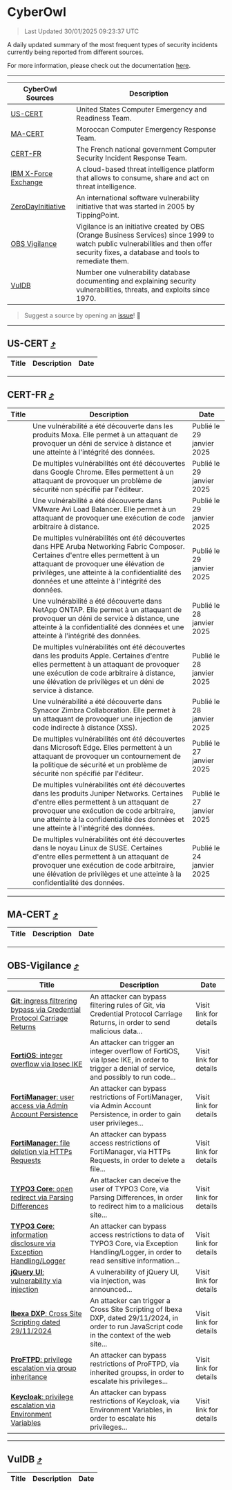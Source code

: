 
 <div id='top'></div>

# CyberOwl

 > Last Updated 30/01/2025 09:23:37 UTC
 
 A daily updated summary of the most frequent types of security incidents currently being reported from different sources.
 
 For more information, please check out the documentation [here](./docs/README.md).
 
 ---
 |CyberOwl Sources|Description|
 |---|---|
 |[US-CERT](#us-cert-arrow_heading_up)|United States Computer Emergency and Readiness Team.|
 |[MA-CERT](#ma-cert-arrow_heading_up)|Moroccan Computer Emergency Response Team.|
 |[CERT-FR](#cert-fr-arrow_heading_up)|The French national government Computer Security Incident Response Team.|
 |[IBM X-Force Exchange](#ibmcloud-arrow_heading_up)|A cloud-based threat intelligence platform that allows to consume, share and act on threat intelligence.|
 |[ZeroDayInitiative](#zerodayinitiative-arrow_heading_up)|An international software vulnerability initiative that was started in 2005 by TippingPoint.|
 |[OBS Vigilance](#obs-vigilance-arrow_heading_up)|Vigilance is an initiative created by OBS (Orange Business Services) since 1999 to watch public vulnerabilities and then offer security fixes, a database and tools to remediate them.|
 |[VulDB](#vuldb-arrow_heading_up)|Number one vulnerability database documenting and explaining security vulnerabilities, threats, and exploits since 1970.|
 
 > Suggest a source by opening an [issue](https://github.com/karimhabush/cyberowl/issues)! :raised_hands:
 ---

## US-CERT [:arrow_heading_up:](#cyberowl)

 |Title|Description|Date|
 |---|---|---|
 
 ---

## CERT-FR [:arrow_heading_up:](#cyberowl)

 |Title|Description|Date|
 |---|---|---|
 |[](https://www.cert.ssi.gouv.fr/avis/CERTFR-2025-AVI-0080/)|Une vulnérabilité a été découverte dans les produits Moxa. Elle permet à un attaquant de provoquer un déni de service à distance et une atteinte à l'intégrité des données.|Publié le 29 janvier 2025|
 |[](https://www.cert.ssi.gouv.fr/avis/CERTFR-2025-AVI-0079/)|De multiples vulnérabilités ont été découvertes dans Google Chrome. Elles permettent à un attaquant de provoquer un problème de sécurité non spécifié par l'éditeur.|Publié le 29 janvier 2025|
 |[](https://www.cert.ssi.gouv.fr/avis/CERTFR-2025-AVI-0078/)|Une vulnérabilité a été découverte dans VMware Avi Load Balancer. Elle permet à un attaquant de provoquer une exécution de code arbitraire à distance.|Publié le 29 janvier 2025|
 |[](https://www.cert.ssi.gouv.fr/avis/CERTFR-2025-AVI-0077/)|De multiples vulnérabilités ont été découvertes dans HPE Aruba Networking Fabric Composer. Certaines d'entre elles permettent à un attaquant de provoquer une élévation de privilèges, une atteinte à la confidentialité des données et une atteinte à l'intégrité des données.|Publié le 29 janvier 2025|
 |[](https://www.cert.ssi.gouv.fr/avis/CERTFR-2025-AVI-0076/)|Une vulnérabilité a été découverte dans NetApp ONTAP. Elle permet à un attaquant de provoquer un déni de service à distance, une atteinte à la confidentialité des données et une atteinte à l'intégrité des données.|Publié le 28 janvier 2025|
 |[](https://www.cert.ssi.gouv.fr/avis/CERTFR-2025-AVI-0075/)|De multiples vulnérabilités ont été découvertes dans les produits Apple. Certaines d'entre elles permettent à un attaquant de provoquer une exécution de code arbitraire à distance, une élévation de privilèges et un déni de service à distance.|Publié le 28 janvier 2025|
 |[](https://www.cert.ssi.gouv.fr/avis/CERTFR-2025-AVI-0074/)|Une vulnérabilité a été découverte dans Synacor Zimbra Collaboration. Elle permet à un attaquant de provoquer une injection de code indirecte à distance (XSS).|Publié le 28 janvier 2025|
 |[](https://www.cert.ssi.gouv.fr/avis/CERTFR-2025-AVI-0073/)|De multiples vulnérabilités ont été découvertes dans Microsoft Edge. Elles permettent à un attaquant de provoquer un contournement de la politique de sécurité et un problème de sécurité non spécifié par l'éditeur.|Publié le 27 janvier 2025|
 |[](https://www.cert.ssi.gouv.fr/avis/CERTFR-2025-AVI-0072/)|De multiples vulnérabilités ont été découvertes dans les produits Juniper Networks. Certaines d'entre elles permettent à un attaquant de provoquer une exécution de code arbitraire, une atteinte à la confidentialité des données et une atteinte à l'intégrité des données.|Publié le 27 janvier 2025|
 |[](https://www.cert.ssi.gouv.fr/avis/CERTFR-2025-AVI-0071/)|De multiples vulnérabilités ont été découvertes dans le noyau Linux de SUSE. Certaines d'entre elles permettent à un attaquant de provoquer une exécution de code arbitraire, une élévation de privilèges et une atteinte à la confidentialité des données.|Publié le 24 janvier 2025|
 
 ---

## MA-CERT [:arrow_heading_up:](#cyberowl)

 |Title|Description|Date|
 |---|---|---|
 
 ---

## OBS-Vigilance [:arrow_heading_up:](#cyberowl)

 |Title|Description|Date|
 |---|---|---|
 |[<a href="https://vigilance.fr/vulnerability/Git-ingress-filtrering-bypass-via-Credential-Protocol-Carriage-Returns-46098" class="noirorange"><b>Git</b>: ingress filtrering bypass via Credential Protocol Carriage Returns</a>](https://vigilance.fr/vulnerability/Git-ingress-filtrering-bypass-via-Credential-Protocol-Carriage-Returns-46098)|An attacker can bypass filtering rules of Git, via Credential Protocol Carriage Returns, in order to send malicious data...|Visit link for details|
 |[<a href="https://vigilance.fr/vulnerability/FortiOS-integer-overflow-via-Ipsec-IKE-46090" class="noirorange"><b>FortiOS</b>: integer overflow via Ipsec IKE</a>](https://vigilance.fr/vulnerability/FortiOS-integer-overflow-via-Ipsec-IKE-46090)|An attacker can trigger an integer overflow of FortiOS, via Ipsec IKE, in order to trigger a denial of service, and possibly to run code...|Visit link for details|
 |[<a href="https://vigilance.fr/vulnerability/FortiManager-user-access-via-Admin-Account-Persistence-46077" class="noirorange"><b>FortiManager</b>: user access via Admin Account Persistence</a>](https://vigilance.fr/vulnerability/FortiManager-user-access-via-Admin-Account-Persistence-46077)|An attacker can bypass restrictions of FortiManager, via Admin Account Persistence, in order to gain user privileges...|Visit link for details|
 |[<a href="https://vigilance.fr/vulnerability/FortiManager-file-deletion-via-HTTPs-Requests-46072" class="noirorange"><b>FortiManager</b>: file deletion via HTTPs Requests</a>](https://vigilance.fr/vulnerability/FortiManager-file-deletion-via-HTTPs-Requests-46072)|An attacker can bypass access restrictions of FortiManager, via HTTPs Requests, in order to delete a file...|Visit link for details|
 |[<a href="https://vigilance.fr/vulnerability/TYPO3-Core-open-redirect-via-Parsing-Differences-46057" class="noirorange"><b>TYPO3 Core</b>: open redirect via Parsing Differences</a>](https://vigilance.fr/vulnerability/TYPO3-Core-open-redirect-via-Parsing-Differences-46057)|An attacker can deceive the user of TYPO3 Core, via Parsing Differences, in order to redirect him to a malicious site...|Visit link for details|
 |[<a href="https://vigilance.fr/vulnerability/TYPO3-Core-information-disclosure-via-Exception-Handling-Logger-46056" class="noirorange"><b>TYPO3 Core</b>: information disclosure via Exception Handling/Logger</a>](https://vigilance.fr/vulnerability/TYPO3-Core-information-disclosure-via-Exception-Handling-Logger-46056)|An attacker can bypass access restrictions to data of TYPO3 Core, via Exception Handling/Logger, in order to read sensitive information...|Visit link for details|
 |[<a href="https://vigilance.fr/vulnerability/jQuery-UI-vulnerability-via-injection-45781" class="noirorange"><b>jQuery UI</b>: vulnerability via injection</a>](https://vigilance.fr/vulnerability/jQuery-UI-vulnerability-via-injection-45781)|A vulnerability of jQuery UI, via injection, was announced...|Visit link for details|
 |[<a href="https://vigilance.fr/vulnerability/Ibexa-DXP-Cross-Site-Scripting-dated-29-11-2024-45780" class="noirorange"><b>Ibexa DXP</b>: Cross Site Scripting dated 29/11/2024</a>](https://vigilance.fr/vulnerability/Ibexa-DXP-Cross-Site-Scripting-dated-29-11-2024-45780)|An attacker can trigger a Cross Site Scripting of Ibexa DXP, dated 29/11/2024, in order to run JavaScript code in the context of the web site...|Visit link for details|
 |[<a href="https://vigilance.fr/vulnerability/ProFTPD-privilege-escalation-via-group-inheritance-45778" class="noirorange"><b>ProFTPD</b>: privilege escalation via group inheritance</a>](https://vigilance.fr/vulnerability/ProFTPD-privilege-escalation-via-group-inheritance-45778)|An attacker can bypass restrictions of ProFTPD, via inherited groupss, in order to escalate his privileges...|Visit link for details|
 |[<a href="https://vigilance.fr/vulnerability/Keycloak-privilege-escalation-via-Environment-Variables-46051" class="noirorange"><b>Keycloak</b>: privilege escalation via Environment Variables</a>](https://vigilance.fr/vulnerability/Keycloak-privilege-escalation-via-Environment-Variables-46051)|An attacker can bypass restrictions of Keycloak, via Environment Variables, in order to escalate his privileges...|Visit link for details|
 
 ---

## VulDB [:arrow_heading_up:](#cyberowl)

 |Title|Description|Date|
 |---|---|---|
 